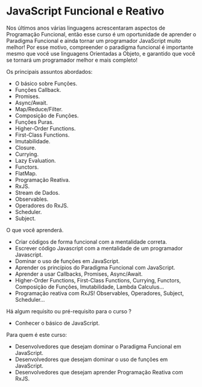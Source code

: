 # JavaScript Funcional e Reativo

Nos últimos anos várias linguagens acrescentaram aspectos de Programação Funcional, então esse curso é um oportunidade de aprender o Paradigma Funcional e ainda tornar um programador JavaScript muito melhor! Por esse motivo, compreender o paradigma funcional é importante mesmo que você use linguagens Orientadas a Objeto, e garantido que você se tornará um programador melhor e mais completo!

Os principais assuntos abordados:

  - O básico sobre Funções.
  - Funções Callback.
  - Promises.
  - Async/Await.
  - Map/Reduce/Filter.
  - Composição de Funções.
  - Funções Puras.
  - Higher-Order Functions.
  - First-Class Functions.
  - Imutabilidade.
  - Closure.
  - Currying.
  - Lazy Evaluation.
  - Functors.
  - FlatMap.
  - Programação Reativa.
  - RxJS.
  - Stream de Dados.
  - Observables.
  - Operadores do RxJS.
  - Scheduler.
  - Subject.

O que você aprenderá.

  - Criar códigos de forma funcional com a mentalidade correta.
  - Escrever código Javascript com a mentalidade de um programador Javascript.
  - Dominar o uso de funções em JavaScript.
  - Aprender os princípios do Paradigma Funcional com JavaScript.
  - Aprender a usar Callbacks, Promises, Async/Await.
  - Higher-Order Functions, First-Class Functions, Currying, Functors, Composição de Funções, Imutabilidade, Lambda Calculus...
  - Programação reativa com RxJS! Observables, Operadores, Subject, Scheduler...

Há algum requisito ou pré-requisito para o curso ?

  - Conhecer o básico de JavaScript.

Para quem é este curso:

  - Desenvolvedores que desejam dominar o Paradigma Funcional em JavaScript.
  - Desenvolvedores que desejam dominar o uso de funções em JavaScript.
  - Desenvolvedores que desejam aprender Programação Reativa com RxJS.